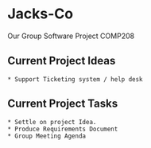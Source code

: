 # Jacks-Co
Our Group Software Project COMP208

## Current Project Ideas
	* Support Ticketing system / help desk

## Current Project Tasks
	* Settle on project Idea.
	* Produce Requirements Document
	* Group Meeting Agenda 